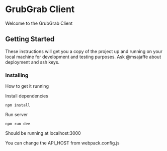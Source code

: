 # GrubGrab Client

Welcome to the GrubGrab Client

## Getting Started

These instructions will get you a copy of the project up and running on your local machine for development and testing purposes. Ask @msajaffe about deployment and ssh keys.

### Installing

How to get it running

Install dependencies

```
npm install
```

Run server

```
npm run dev
```

Should be running at localhost:3000

You can change the API_HOST from webpack.config.js
